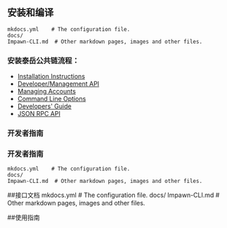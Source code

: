 ## 安装和编译
    mkdocs.yml    # The configuration file.
    docs/
    Impawn-CLI.md  # Other markdown pages, images and other files.
### 安装泰岳公共链流程：

* [Installation Instructions](https://github.com/taiyuechain/taipublicchain/wiki/Building-Truechain)
* [Developer/Management API](https://github.com/taiyuechain/taipublicchain/wiki/Management-API)
* [Managing Accounts](https://github.com/taiyuechain/taipublicchain/wiki/Managing-your-accounts)
* [Command Line Options](https://github.com/taiyuechain/taipublicchain/wiki/Command-Line-Options)
* [Developers' Guide](https://github.com/taiyuechain/taipublicchain/wiki/Developers-Guide)
* [JSON RPC API](https://github.com/taiyuechain/taipublicchain/wiki/RPC-API)
### 开发者指南
### 开发者指南
    mkdocs.yml    # The configuration file.
    docs/
    Impawn-CLI.md  # Other markdown pages, images and other files.
##接口文档
    mkdocs.yml    # The configuration file.
    docs/
    Impawn-CLI.md  # Other markdown pages, images and other files.

##使用指南